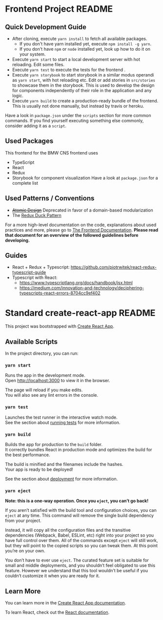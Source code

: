 # Frontend Project README

## Quick Development Guide
- After cloning, execute `yarn install` to fetch all available packages.
  - If you don't have yarn installed yet, execute `npm install -g yarn`.
  - If you don't have `npm` or `node` installed yet, look up how to do it on your system.
- Execute `yarn start` to start a local development server with hot reloading. Edit some files.
- Execute `yarn test` to execute the tests for the frontend .
- Execute `yarn storybook` to start storybook in a similar modus operandi as `yarn start`, with hot reloading etc. Edit or add stories in `src/stories` to showcase them in the storybook. This is used to develop the design for components independently of their role in the application and any logic.
- Execute `yarn build` to create a production-ready bundle of the frontend. This is usually not done manually, but instead by travis or heroku.

Have a look in `package.json` under the `scripts` section for more common commands.
If you find yourself executing something else commonly, consider adding it as a `script`.

## Used Packages
This frontend for the BMW CNS frontend uses
- TypeScript
- React
- Redux
- Storybook for component visualization
Have a look at `package.json` for a complete list

## Used Patterns / Conventions
- ~~[Atomic
  Design](http://bradfrost.com/blog/post/atomic-web-design/)~~
  Deprecated in favor of a domain-based modularization
- The [Redux Duck Pattern](https://github.com/erikras/ducks-modular-redux)

For a more high-level documentation on the code, explanations about used
practices and more, please go to [The Frontend
Documentation](../doc/technische-dokumentation/frontend-development.md).
**Please read that document for an overview of the followed guidelines
before developing.**

## Guides
- React + Redux + Typescript: https://github.com/piotrwitek/react-redux-typescript-guide
- Typescript with React:
  - https://www.typescriptlang.org/docs/handbook/jsx.html
  - https://medium.com/innovation-and-technology/deciphering-typescripts-react-errors-8704cc9ef402


# Standard create-react-app README

This project was bootstrapped with [Create React App](https://github.com/facebook/create-react-app).

## Available Scripts

In the project directory, you can run:

### `yarn start`

Runs the app in the development mode.<br>
Open [http://localhost:3000](http://localhost:3000) to view it in the browser.

The page will reload if you make edits.<br>
You will also see any lint errors in the console.

### `yarn test`

Launches the test runner in the interactive watch mode.<br>
See the section about [running tests](https://facebook.github.io/create-react-app/docs/running-tests) for more information.

### `yarn build`

Builds the app for production to the `build` folder.<br>
It correctly bundles React in production mode and optimizes the build for the best performance.

The build is minified and the filenames include the hashes.<br>
Your app is ready to be deployed!

See the section about [deployment](https://facebook.github.io/create-react-app/docs/deployment) for more information.

### `yarn eject`

**Note: this is a one-way operation. Once you `eject`, you can’t go back!**

If you aren’t satisfied with the build tool and configuration choices, you can `eject` at any time. This command will remove the single build dependency from your project.

Instead, it will copy all the configuration files and the transitive dependencies (Webpack, Babel, ESLint, etc) right into your project so you have full control over them. All of the commands except `eject` will still work, but they will point to the copied scripts so you can tweak them. At this point you’re on your own.

You don’t have to ever use `eject`. The curated feature set is suitable for small and middle deployments, and you shouldn’t feel obligated to use this feature. However we understand that this tool wouldn’t be useful if you couldn’t customize it when you are ready for it.

## Learn More

You can learn more in the [Create React App documentation](https://facebook.github.io/create-react-app/docs/getting-started).

To learn React, check out the [React documentation](https://reactjs.org/).
